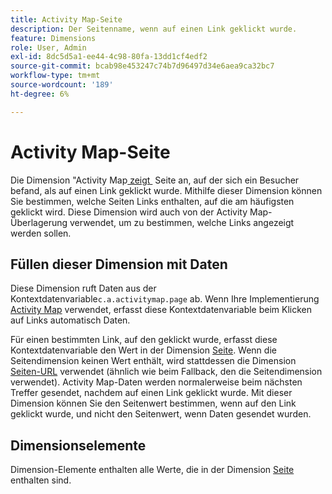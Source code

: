 ```yaml
---
title: Activity Map-Seite
description: Der Seitenname, wenn auf einen Link geklickt wurde.
feature: Dimensions
role: User, Admin
exl-id: 8dc5d5a1-ee44-4c98-80fa-13dd1cf4edf2
source-git-commit: bcab98e453247c74b7d96497d34e6aea9ca32bc7
workflow-type: tm+mt
source-wordcount: '189'
ht-degree: 6%

---
```


# Activity Map-Seite

Die Dimension &quot;Activity Map[&#x200B; zeigt &#x200B;](overview.md) Seite an, auf der sich ein Besucher befand, als auf einen Link geklickt wurde. Mithilfe dieser Dimension können Sie bestimmen, welche Seiten Links enthalten, auf die am häufigsten geklickt wird. Diese Dimension wird auch von der Activity Map-Überlagerung verwendet, um zu bestimmen, welche Links angezeigt werden sollen.

## Füllen dieser Dimension mit Daten

Diese Dimension ruft Daten aus der [&#x200B; &#x200B;](/help/implement/vars/page-vars/contextdata.md)Kontextdatenvariable`c.a.activitymap.page` ab. Wenn Ihre Implementierung [Activity Map](/help/analyze/activity-map/overview.md) verwendet, erfasst diese Kontextdatenvariable beim Klicken auf Links automatisch Daten.

Für einen bestimmten Link, auf den geklickt wurde, erfasst diese Kontextdatenvariable den Wert in der Dimension [Seite](page.md). Wenn die Seitendimension keinen Wert enthält, wird stattdessen die Dimension [Seiten-URL](page-url.md) verwendet (ähnlich wie beim Fallback, den die Seitendimension verwendet). Activity Map-Daten werden normalerweise beim nächsten Treffer gesendet, nachdem auf einen Link geklickt wurde. Mit dieser Dimension können Sie den Seitenwert bestimmen, wenn auf den Link geklickt wurde, und nicht den Seitenwert, wenn Daten gesendet wurden.

## Dimensionselemente

Dimension-Elemente enthalten alle Werte, die in der Dimension [Seite](page.md) enthalten sind.
